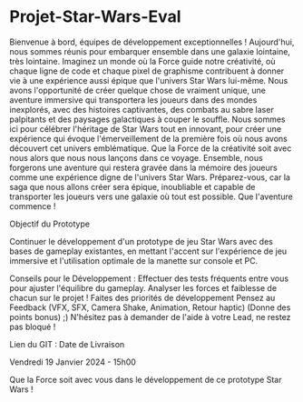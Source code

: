 # Projet-Star-Wars-Eval

Bienvenue à bord, équipes de développement exceptionnelles !
Aujourd'hui, nous sommes réunis pour embarquer ensemble dans une galaxie lointaine, très lointaine. Imaginez un monde où la Force guide notre créativité, où chaque ligne de code et chaque pixel de graphisme contribuent à donner vie à une expérience aussi épique que l'univers Star Wars lui-même.
Nous avons l'opportunité de créer quelque chose de vraiment unique, une aventure immersive qui transportera les joueurs dans des mondes inexplorés, avec des histoires captivantes, des combats au sabre laser palpitants et des paysages galactiques à couper le souffle. Nous sommes ici pour célébrer l'héritage de Star Wars tout en innovant, pour créer une expérience qui évoque l'émerveillement de la première fois où nous avons découvert cet univers emblématique.
Que la Force de la créativité soit avec nous alors que nous nous lançons dans ce voyage. Ensemble, nous forgerons une aventure qui restera gravée dans la mémoire des joueurs comme une expérience digne de l'univers Star Wars. Préparez-vous, car la saga que nous allons créer sera épique, inoubliable et capable de transporter les joueurs vers une galaxie où tout est possible.
Que l'aventure commence !

Objectif du Prototype 

Continuer le développement d'un prototype de jeu Star Wars avec des bases de gameplay existantes, en mettant l'accent sur l'expérience de jeu immersive et l'utilisation optimale de la manette sur console et PC.

Conseils pour le Développement :
Effectuer des tests fréquents entre vous pour ajuster l'équilibre du gameplay.
Analyser les forces et faiblesse de chacun sur le projet ! 
Faites des priorités de développement
Pensez au Feedback (VFX, SFX, Camera Shake, Animation, Retour haptic) (Donne des points bonus) ;)
N'hésitez pas à demander de l'aide à votre Lead, ne restez pas bloqué ! 

Lien du GIT : 
Date de Livraison 

Vendredi 19 Janvier 2024 - 15h00

Que la Force soit avec vous dans le développement de ce prototype Star Wars !
